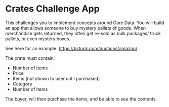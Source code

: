 #  Crates Challenge App
This challenges you to implement concepts around Core Data. You will build an app that
allows someone to buy mystery pallets of goods. When merchandise gets returned, they often
get re-sold as bulk packages/ truck pallets, or even mystery boxes. 

See here for an example: https://bstock.com/auctions/amazon/

The crate must contain:
- Number of items
- Price
- Items (not shown to user until purchased)
- Category
- Number of items

The buyer, will then purchase the items, and be able to see the contents. 

 

